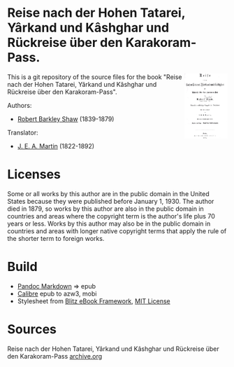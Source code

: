 # Reise nach der Hohen Tatarei, Yârkand und Kâshghar und Rückreise über den Karakoram-Pass.

<img align="right" height="150" src="https://github.com/kogo59/Reise_nach_der_Hohen_Tatarei/blob/main/images/cover.jpg">

This is a git repository of the source files for the book "Reise nach der Hohen Tatarei, Yârkand und Kâshghar und Rückreise über den Karakoram-Pass".

Authors:

* [Robert Barkley Shaw](https://en.wikipedia.org/wiki/Robert_Barkley_Shaw) (1839-1879)

Translator:

* [J. E. A. Martin](https://d-nb.info/gnd/120641747) (1822-1892)


# Licenses
Some or all works by this author are in the public domain in the United States
because they were published before January 1, 1930. The author died in 1879, so
works by this author are also in the public domain in countries and areas where
the copyright term is the author's life plus 70 years or less. Works by this
author may also be in the public domain in countries and areas with longer
native copyright terms that apply the rule of the shorter term to foreign works.

# Build
* [Pandoc Markdown](https://pandoc.org/MANUAL.html#pandocs-markdown) => epub
* [Calibre](https://calibre-ebook.com/) epub to azw3, mobi
* Stylesheet from [Blitz eBook Framework](https://friendsofepub.github.io/Blitz/), [MIT License](https://github.com/FriendsOfEpub/Blitz/blob/master/LICENSE)

# Sources
Reise nach der Hohen Tatarei, Yârkand und Kâshghar und Rückreise über den Karakoram-Pass [archive.org](https://archive.org/details/reisenachderhohe00shaw/mode/2up)


